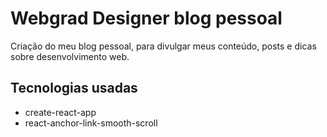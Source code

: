 # Webgrad Designer blog pessoal

Criação do meu blog pessoal, para divulgar meus conteúdo, posts e dicas sobre desenvolvimento web.

## Tecnologias usadas

- create-react-app
- react-anchor-link-smooth-scroll